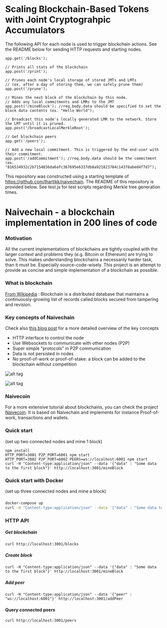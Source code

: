 # Scaling Blockchain-Based Tokens with Joint Cryptograhpic Accumulators

The following API for each node is used to trigger blockchain actions. See the README below for sending HTTP requests and starting nodes.

    app.get('/blocks');

    // Prints all stats of the blockchain
    app.post('/print');

    // Prunes each node's local storage of stored JMTs and LMTs
    // (ex. after a day of storing them, we can safely prune them)
    app.post('/prune');

    // Mines the next block of the blockchain by this node.
    // Adds any local commitments and LMRs to the JMT 
    app.post('/mineBlock'); //req.body.data should be specified to set the block data contents (ex. "Hello World");

    // Broadcast this node's locally generated LMR to the network. Store the LMT until it is pruned.
    app.post('/broadcastLocalMerkleRoot');

    // Get blockchain peers
    app.get('/peers');

    // Add a new local commitment. This is triggered by the end-user with their commitment.
    app.post('/addCommitment'); //req.body.data should be the commitment (ex. "816534932c2b7154836da6afc367695e6337db8a921823784c14378abed4f7d7");







This repository was constructed using a starting template of https://github.com/lhartikk/naivechain. The README of this repository is provided below. See test.js for test scripts regarding Merkle tree generation times.

# Naivechain - a blockchain implementation in 200 lines of code

### Motivation
All the current implementations of blockchains are tightly coupled with the larger context and problems they (e.g. Bitcoin or Ethereum) are trying to solve. This makes understanding blockchains a necessarily harder task, than it must be. Especially source-code-wisely. This project is an attempt to provide as concise and simple implementation of a blockchain as possible.

 
### What is blockchain
[From Wikipedia](https://en.wikipedia.org/wiki/Blockchain_(database)) : Blockchain is a distributed database that maintains a continuously-growing list of records called blocks secured from tampering and revision.

### Key concepts of Naivechain
Check also [this blog post](https://medium.com/@lhartikk/a-blockchain-in-200-lines-of-code-963cc1cc0e54#.dttbm9afr5) for a more detailed overview of the key concepts
* HTTP interface to control the node
* Use Websockets to communicate with other nodes (P2P)
* Super simple "protocols" in P2P communication
* Data is not persisted in nodes
* No proof-of-work or proof-of-stake: a block can be added to the blockchain without competition


![alt tag](naivechain_blockchain.png)

![alt tag](naivechain_components.png)


### Naivecoin
For a more extensive tutorial about blockchains, you can check the project [Naivecoin](https://lhartikk.github.io/). It is based on Naivechain and implements for instance Proof-of-work, transactions and wallets.

### Quick start
(set up two connected nodes and mine 1 block)
```
npm install
HTTP_PORT=3001 P2P_PORT=6001 npm start
HTTP_PORT=3002 P2P_PORT=6002 PEERS=ws://localhost:6001 npm start
curl -H "Content-type:application/json" --data '{"data" : "Some data to the first block"}' http://localhost:3001/mineBlock
```

### Quick start with Docker
(set up three connected nodes and mine a block)
###
```sh
docker-compose up
curl -H "Content-type:application/json" --data '{"data" : "Some data to the first block"}' http://localhost:3001/mineBlock
```

### HTTP API
##### Get blockchain
```
curl http://localhost:3001/blocks
```
##### Create block
```
curl -H "Content-type:application/json" --data '{"data" : "Some data to the first block"}' http://localhost:3001/mineBlock
``` 
##### Add peer
```
curl -H "Content-type:application/json" --data '{"peer" : "ws://localhost:6001"}' http://localhost:3001/addPeer
```
#### Query connected peers
```
curl http://localhost:3001/peers
```